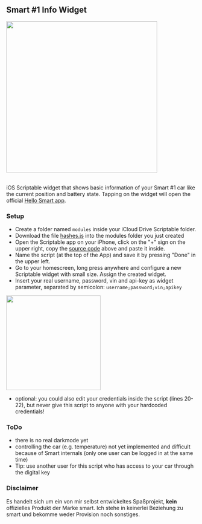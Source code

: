 ## Smart #1 Info Widget

<img src="https://github.com/marco79cgn/ios-scriptable-widgets/assets/9810829/70dce8ce-d60c-472e-911e-9cdb212c4555" width="400"/>

<br>iOS Scriptable widget that shows basic information of your Smart #1 car like the current position and battery state. Tapping on the widget will open the official [Hello Smart app](https://apps.apple.com/de/app/hello-smart/id6443878915).

### Setup

- Create a folder named `modules` inside your iCloud Drive Scriptable folder.
- Download the file [hashes.js](https://raw.githubusercontent.com/marco79cgn/ios-scriptable-widgets/main/smart/modules/hashes.js) into the modules folder you just created
- Open the Scriptable app on your iPhone, click on the "+" sign on the upper right, copy the [source code](https://raw.githubusercontent.com/marco79cgn/ios-scriptable-widgets/main/smart/smart-one-info-small.js) above and paste it inside.
- Name the script (at the top of the App) and save it by pressing "Done" in the upper left.
- Go to your homescreen, long press anywhere and configure a new Scriptable widget with small size. Assign the created widget.
- Insert your real username, password, vin and api-key as widget parameter, separated by semicolon: `username;password;vin;apikey`
<img src="https://github.com/marco79cgn/ios-scriptable-widgets/assets/9810829/738695f6-0c7e-4bf3-87e9-440777b2d82c" width="250"/>

- optional: you could also edit your credentials inside the script (lines 20-22), but never give this script to anyone with your hardcoded credentials!

### ToDo

- there is no real darkmode yet
- controlling the car (e.g. temperature) not yet implemented and difficult because of Smart internals (only one user can be logged in at the same time)
- Tip: use another user for this script who has access to your car through the digital key

### Disclaimer
Es handelt sich um ein von mir selbst entwickeltes Spaßprojekt, **kein** offizielles Produkt der Marke smart. Ich stehe in keinerlei Beziehung zu smart und bekomme weder Provision noch sonstiges.
